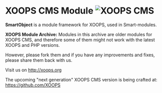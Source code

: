 # XOOPS CMS Module   ![XOOPS CMS](https://avatars2.githubusercontent.com/u/12771439?v=3&s=200)

**SmartObject** is a module framework for XOOPS, used in Smart-modules. 

**XOOPS Module Archive:** Modules in this archive are older modules for XOOPS CMS, and therefore some of them might not work with the latest XOOPS and PHP versions. 

However, please fork them and if you have any improvements and fixes, please share them back with us. 

Visit us on http://xoops.org

The upcoming "next generation" XOOPS CMS version is being crafted at: https://github.com/XOOPS
